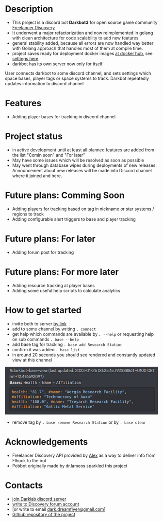 # Description

- This project is a discord bot **Darkbot3** for open source game community [Freelancer Discovery](https://discoverygc.com/)
- It underwent a major refactorization and now reimplemented in golang with clean architecture for code scalability to add new features
- general stability added, because all errors are now handled way better with Golang approach that handles most of them at compile time.
- project saves ready for deployment docker images [at docker hub](https://hub.docker.com/repository/docker/darkwind8/darkbot/general), see [settings here](https://github.com/darklab8/darklab_darkbot/blob/master/infra/kubernetes/charts/darkbot/templates/main.yml)
- darkbot has its own server now only for itself

User connects darkbot to some discord channel, and sets settings which space bases, player tags or space systems to track.
Darkbot repeatedly updates information to discord channel

# Features

- Adding player bases for tracking in discord channel

# Project status

- in active development until at least all planned features are added from the list "Comin soon" and "For later"
- May have some issues which will be resolved as soon as possible
- May went through database wipes during deployments of new releases. Announcement about new releases will be made into Discord channel where it joined and here.
# Future plans: Comming Soon

- Adding players for tracking based on tag in nickname or star systems / regions to track
- Adding configurable alert triggers to base and player tracking

# Future plans: For later

- Adding forum post for tracking

# Future plans: For more later

- Adding resource tracking at player bases
- Adding some useful help scripts to calculate analytics

# How to get started

- invite both to server [by link](https://discord.com/api/oauth2/authorize?client_id=838460303581904949&permissions=8&scope=bot)
- add to some channel by writing `. connect`
- get help which commands are available by `. --help` or requesting help on sub commands `. base --help`
- add base tag for tracking `. base add Research Station`
- confirm it was added `. base list`
- in around 20 seconds you should see rendered and constantly updated view at this channel

![](index_assets/base_render.png)

- remove tag by `. base remove Research Station` or by `. base clear`

# Acknowledgements

- Freelancer Discovery API provided by [Alex](https://github.com/dsyalex) as a way to deliver info from Flhook to the bot
- Pobbot originally made by dr.lameos sparkled this project


# Contacts

- [join Darklab discord server](https://discord.gg/zFzSs82y3W)
- [write to Discovery forum account](https://discoverygc.com/forums/member.php?action=profile&uid=42166)
- [or write to email dark.dreamflyer@gmail.com]
- [Github repository of the project](https://github.com/darklab8/darklab_darkbot)